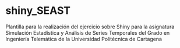 # shiny_SEAST
Plantilla para la realización del ejercicio sobre Shiny para la asignatura Simulación Estadística y Análisis de Series Temporales del Grado en Ingeniería Telemática de la Universidad Politécnica de Cartagena
